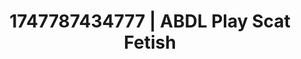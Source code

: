 ---
categories:
- Bukkake
- Creampie
- Simple sex
- Lingerie worship
- Heat of the moment
image: /assets/images/1747787434777.jpg
layout: post
seo:
  description: Featured content with premium ABDL Play, Scat Fetish. HD images available.
  keywords: ABDL Play, Scat Fetish
  og_image: /assets/images/1747787434777.jpg
  schema_type: VisualArtwork
tags:
- ABDL Play
- Scat Fetish
- '#1747787434777'
title: 1747787434777 | ABDL Play Scat Fetish
---